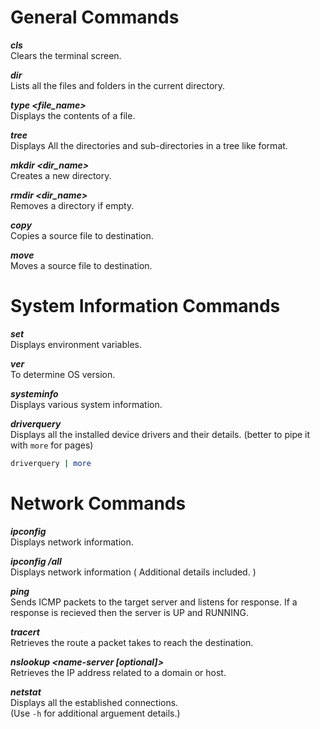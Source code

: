# General Commands
**_cls_** <br>
Clears the terminal screen.

**_dir_** <br>
Lists all the files and folders in the current directory.

**_type <file_name>_** <br>
Displays the contents of a file.

**_tree_** <br>
Displays All the directories and sub-directories in a tree like format.

**_mkdir <dir_name>_** <br>
Creates a new directory.

**_rmdir <dir_name>_** <br>
Removes a directory if empty. 

**_copy <source> <destination>_** <br>
Copies a source file to destination.

**_move <source> <destination>_** <br>
Moves a source file to destination.

# System Information Commands
**_set_** <br>
Displays environment variables.

**_ver_** <br>
To determine OS version.

**_systeminfo_** <br>
Displays various system information.

**_driverquery_** <br>
Displays all the installed device drivers and their details. (better to pipe it with `more` for pages) <br>
```bash
driverquery | more
```

# Network Commands
**_ipconfig_** <br>
Displays network information.

**_ipconfig /all_** <br>
Displays network information ( Additional details included. )

**_ping <target>_** <br>
Sends ICMP packets to the target server and listens for response. If a response is recieved then the server is UP and RUNNING.

**_tracert <target>_** <br>
Retrieves the route a packet takes to reach the destination.

**_nslookup <target> <name-server [optional]>_** <br>
Retrieves the IP address related to a domain or host.

**_netstat_** <br>
Displays all the established connections. <br>
(Use `-h` for additional arguement details.)



